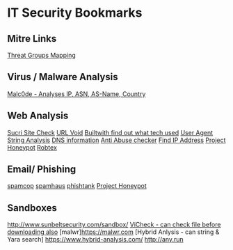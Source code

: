 # IT Security Bookmarks

## Mitre Links
[Threat Groups Mapping](https://attack.mitre.org/groups/)

## Virus / Malware Analysis
[Malc0de - Analyses IP, ASN, AS-Name, Country ](http://malc0de.com/database/index.php)

## Web Analysis
[Sucri Site Check](https://sitecheck.sucuri.net/)
[URL Void](https://www.urlvoid.com/)
[Builtwith find out what tech used](https://builtwith.com/)
[User Agent String Analysis](http://www.useragentstring.com/)
[DNS information](https://www.dnswatch.info/)
[Anti Abuse checker](http://www.anti-abuse.org/)
[Find IP Address](http://www.find-ip-address.org/)
[Project Honeypot](https://www.projecthoneypot.org/search_ip.php)
[Robtex](https://www.robtex.com/ip-lookup/)


## Email/ Phishing
[spamcop](https://www.spamcop.net/)
[spamhaus](https://www.spamhaus.org/)
[phishtank](https://www.phishtank.com/)
[Project Honeypot](https://www.projecthoneypot.org/search_ip.php)

## Sandboxes

http://www.sunbeltsecurity.com/sandbox/
[ViCheck - can check file before downloading also](https://www.vicheck.ca/)
[malwr]https://malwr.com
[Hybrid Anlysis - can string & Yara search] https://www.hybrid-analysis.com/
http://any.run


